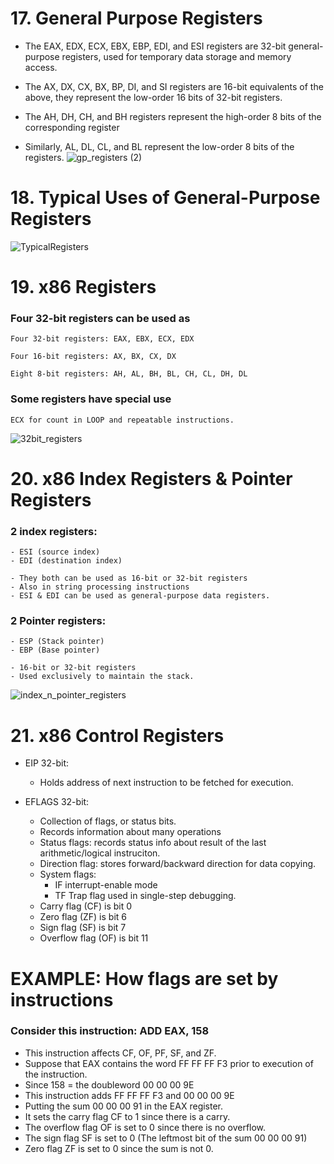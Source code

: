 # 17. General Purpose Registers
- The EAX, EDX, ECX, EBX, EBP, EDI, and ESI registers are 32-bit general-purpose registers, used for temporary data storage and memory access.

- The AX, DX, CX, BX, BP, DI, and SI registers are 16-bit equivalents of the above, they represent the low-order 16 bits of 32-bit registers.

- The AH, DH, CH, and BH registers represent the high-order 8 bits of the corresponding register

- Similarly, AL, DL, CL, and BL represent the low-order 8 bits of the registers.
![gp_registers (2)](https://user-images.githubusercontent.com/32498334/111692899-36200880-87ed-11eb-8353-afaa5d57368e.jpg)


# 18. Typical Uses of General-Purpose Registers
![TypicalRegisters](https://user-images.githubusercontent.com/32498334/111693199-90b96480-87ed-11eb-8548-43089d721956.png)


# 19. x86 Registers
### Four 32-bit registers can be used as
    Four 32-bit registers: EAX, EBX, ECX, EDX

    Four 16-bit registers: AX, BX, CX, DX

    Eight 8-bit registers: AH, AL, BH, BL, CH, CL, DH, DL 

### Some registers have special use
    ECX for count in LOOP and repeatable instructions.

![32bit_registers](https://user-images.githubusercontent.com/32498334/111690750-d1fc4500-87ea-11eb-9f90-550d2ffc1ecf.png)


# 20. x86 Index Registers & Pointer Registers
### 2 index registers:
    - ESI (source index)
    - EDI (destination index)
    
    - They both can be used as 16-bit or 32-bit registers
    - Also in string processing instructions
    - ESI & EDI can be used as general-purpose data registers.

### 2 Pointer registers:
    - ESP (Stack pointer)
    - EBP (Base pointer)

    - 16-bit or 32-bit registers
    - Used exclusively to maintain the stack.
![index_n_pointer_registers](https://user-images.githubusercontent.com/32498334/111691430-8b5b1a80-87eb-11eb-867a-78d82675e930.png)







# 21. x86 Control Registers
- EIP 32-bit: 
    - Holds address of next instruction to be fetched for execution.
 
- EFLAGS 32-bit: 
    - Collection of flags, or status bits.
    - Records information about many operations
    - Status flags: records status info about result of the last arithmetic/logical instruciton.
    - Direction flag: stores forward/backward direction for data copying.
    - System flags:
        - IF interrupt-enable mode
        - TF Trap flag used in single-step debugging.
    - Carry flag (CF) is bit 0
    - Zero flag (ZF) is bit 6
    - Sign flag (SF) is bit 7
    - Overflow flag (OF) is bit 11

# EXAMPLE: How flags are set by instructions
### Consider this instruction: ADD EAX, 158
- This instruction affects CF, OF, PF, SF, and ZF.
- Suppose that EAX contains the word FF FF FF F3 prior to execution of the instruction.
- Since 158 = the doubleword 00 00 00 9E
- This instruction adds FF FF FF F3 and 00 00 00 9E
- Putting the sum 00 00 00 91 in the EAX register.
- It sets the carry flag CF to 1 since there is a carry.
- The overflow flag OF is set to 0 since there is no overflow.
- The sign flag SF is set to 0 (The leftmost bit of the sum 00 00 00 91)
- Zero flag ZF is set to 0 since the sum is not 0.
